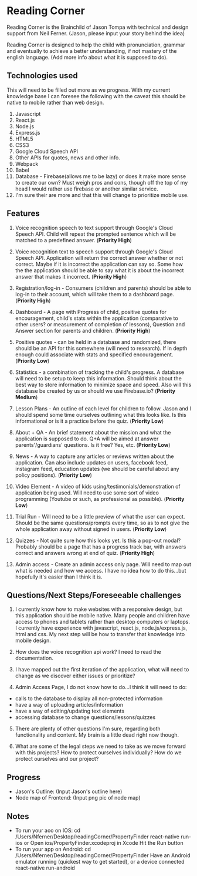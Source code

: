 # Reading Corner
Reading Corner is the Brainchild of Jason Tompa with technical and design support from Neil Ferner. (Jason, please input your story behind the idea)

Reading Corner is designed to help the child with pronunciation, grammar and eventually to achieve a better understanding, if not mastery of the english language. (Add more info about what it is supposed to do).

## Technologies used
This will need to be filled out more as we progress. With my current knowledge base I can foresee the following with the caveat this should be native to mobile rather than web design.

1. Javascript
2. React.js
3. Node.js
4. Express.js
5. HTML5
6. CSS3
7. Google Cloud Speech API
8. Other APIs for quotes, news and other info.
8. Webpack
9. Babel
10. Database - Firebase(allows me to be lazy) or does it make more sense to create our own? Must weigh pros and cons, though off the top of my head I would rather use firebase or another similar service.
11. I'm sure their are more and that this will change to prioritize mobile use.

## Features
1. Voice recognition speech to text support through Google's Cloud Speech API. Child will repeat the prompted sentence which will be matched to a predefined answer. (**Priority High**)

2. Voice recognition text to speech support through Google's Cloud Speech API. Application will return the correct answer whether or not correct. Maybe if it is incorrect the application can say so. Some how the the application should be able to say what it is about the incorrect answer that makes it incorrect. (**Priority High**)

3. Registration/log-in - Consumers (children and parents) should be able to log-in to their account, which will take them to a dashboard page. (**Priority High**)

4. Dashboard - A page with Progress of child, positive quotes for encouragement, child's stats within the application (comparative to other users? or measurement of completion of lessons), Question and Answer section for parents and children. (**Priority High**)

5. Positive quotes - can be held in a database and randomized, there should be an API for this somewhere (will need to research). If in depth enough could associate with stats and specified encouragement. (**Priority Low**)

6. Statistics - a combination of tracking the child's progress. A database will need to be setup to keep this information. Should think about the best way to store information to minimize space and speed. Also will this database be created by us or should we use Firebase.io? (**Priority Medium**)

7. Lesson Plans - An outline of each level for children to follow. Jason and I should spend some time ourselves outlining what this looks like. Is this informational or is it a practice before the quiz. (**Priority Low**)

8. About + QA - An brief statement about the mission and what the application is supposed to do. Q+A will be aimed at answer parents'/guardians' questions. Is it free? Yes, etc. (**Priority Low**)

9. News - A way to capture any articles or reviews written about the application. Can also include updates on users, facebook feed, instagram feed, education updates (we should be careful about any policy positions). (**Priority Low**)

10. Video Element - A video of kids using/testimonials/demonstration of application being used. Will need to use some sort of video programming (Youtube or such, as professional as possible). (**Priority Low**)

11. Trial Run - Will need to be a little preview of what the user can expect. Should be the same questions/prompts every time, so as to not give the whole application away without signed in users. (**Priority Low**)

12. Quizzes - Not quite sure how this looks yet. Is this a pop-out modal? Probably should be a page that has a progress track bar, with answers correct and answers wrong at end of quiz. (**Priority High**)

13. Admin access - Create an admin access only page. Will need to map out what is needed and how we access. I have no idea how to do this...but hopefully it's easier than I think it is.

## Questions/Next Steps/Foreseeable challenges
1. I currently know how to make websites with a responsive design, but this application should be mobile native. Many people and children have access to phones and tablets rather than desktop computers or laptops. I currently have experience with javascript, react.js, node.js/express.js, html and css. My next step will be how to transfer that knowledge into mobile design.

2. How does the voice recognition api work? I need to read the documentation.

3. I have mapped out the first iteration of the application, what will need to change as we discover either issues or prioritize?

4. Admin Access Page, I do not know how to do...I think it will need to do:
  * calls to the database to display all non-protected information
  * have a way of uploading articles/information
  * have a way of editing/updating text elements
  * accessing database to change questions/lessons/quizzes

5. There are plenty of other questions I'm sure, regarding both functionality and content. My brain is a little dead right now though.

6. What are some of the legal steps we need to take as we move forward with this projects? How to protect ourselves individually? How do we protect ourselves and our project?

## Progress
* Jason's Outline: (Input Jason's outline here)
* Node map of Frontend: (Input png pic of node map)

## Notes
  * To run your aoo on IOS:
   cd /Users/Nferner/Desktop/readingCorner/PropertyFinder
   react-native run-ios
   or
   Open ios/PropertyFinder.xcodeproj in Xcode
   Hit the Run button
  * To run your app on Android:
   cd /Users/Nferner/Desktop/readingCorner/PropertyFinder
   Have an Android emulator running (quickest way to get started), or a device connected
   react-native run-android

